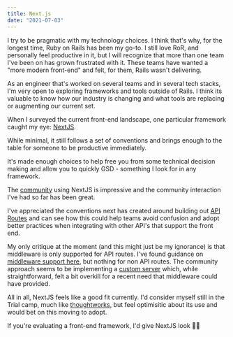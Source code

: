 ```yaml
---
title: Next.js
date: "2021-07-03"
---
```


I try to be pragmatic with my technology choices. I think that's why, for the longest time, Ruby on Rails has been my go-to. 
I still love RoR, and personally feel productive in it, but I will recognize that more than one team I've been on has grown frustrated with
it. These teams have wanted a "more modern front-end" and felt, for them, Rails wasn't delivering.

As an engineer that's worked on several teams and in several tech stacks, I'm very open to exploring frameworks and tools outside of Rails. I think its valuable to know how our industry is changing and what tools are replacing or augmenting our current set. 

When I surveyed the current front-end landscape, one particular framework caught my eye: [NextJS](https://nextjs.org/).

While minimal, it still follows a set of conventions and brings enough to the table for someone to be productive immediately.

It's made enough choices to help free you from some technical decision making and allow you to quickly GSD - something I look for in any framework. 

The [community](https://nextjs.org/showcase) using NextJS is impressive and the community interaction I've had so far has been great.

I've appreciated the conventions next has created around building out [API Routes](https://nextjs.org/docs/api-routes/introduction) and can see how this
could help teams avoid confusion and adopt better practices when integrating with other API's that support the front end. 

My only critique at the moment (and this might just be my ignorance) is that middleware is only supported for API routes.  I've found guidance on [middleware support here](https://nextjs.org/docs/api-routes/api-middlewares), but nothing for non API routes. The community approach seems to be implementing a [custom server](https://nextjs.org/docs/advanced-features/custom-server) which, while straightforward, felt a bit overkill for a recent need that middleware could have provided.

All in all, NextJS feels like a good fit currently. I'd consider myself still in the Trial camp, much like [thoughtworks](https://www.thoughtworks.com/radar/languages-and-frameworks?blipid=201904030), but feel optimisitic about its use and would bet on this moving to adopt. 

If you're evaluating a front-end framework, I'd give NextJS look 👍🏽















